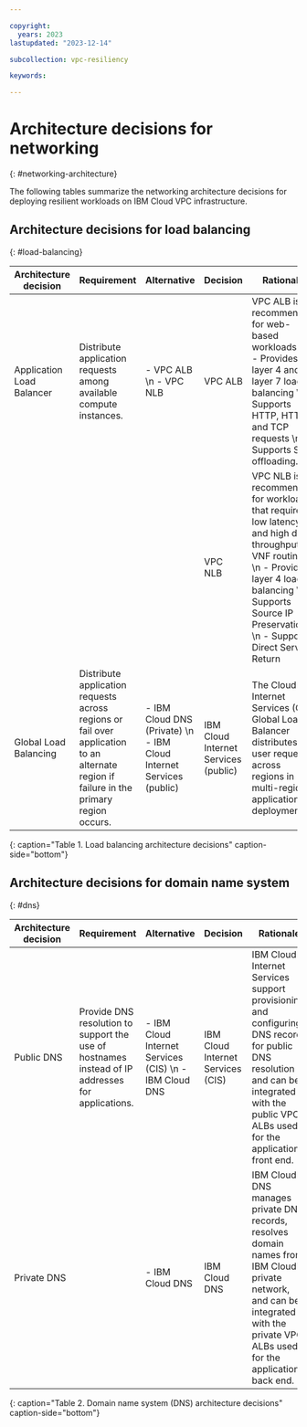 ```yaml
---

copyright:
  years: 2023
lastupdated: "2023-12-14"

subcollection: vpc-resiliency

keywords:

---
```


# Architecture decisions for networking
{: #networking-architecture}

The following tables summarize the networking architecture decisions for deploying resilient workloads on IBM Cloud VPC infrastructure.

## Architecture decisions for load balancing
{: #load-balancing}

| Architecture decision | Requirement | Alternative | Decision | Rationale |
| -------------- | -------------- | -------------- | -------------- | -------------- |
| Application Load Balancer | Distribute application requests among available compute instances. | - VPC ALB \n - VPC NLB | VPC ALB | VPC ALB is recommended for web-based workloads. \n - Provides layer 4 and layer 7 load balancing \n - Supports HTTP, HTTPS, and TCP requests \n - Supports SSL offloading. |
| | | | VPC NLB | VPC NLB is recommended for workloads that require low latency and high data throughput or VNF routing. \n - Provides layer 4 load balancing \n - Supports Source IP Preservation \n - Supports Direct Server Return |
| Global Load Balancing | Distribute application requests across regions or fail over application to an alternate region if failure in the primary region occurs. | - IBM Cloud DNS (Private) \n - IBM Cloud Internet Services (public) | IBM Cloud Internet Services (public) | The Cloud Internet Services (CIS) Global Load Balancer distributes user requests across regions in multi-region application deployments. |
{: caption="Table 1. Load balancing architecture decisions" caption-side="bottom"}

## Architecture decisions for domain name system
{: #dns}

| Architecture decision | Requirement | Alternative | Decision | Rationale |
| -------------- | -------------- | -------------- | -------------- | -------------- |
| Public DNS | Provide DNS resolution to support the use of hostnames instead of IP addresses for applications. | - IBM Cloud Internet Services (CIS) \n - IBM Cloud DNS | IBM Cloud Internet Services (CIS) | IBM Cloud Internet Services support provisioning and configuring DNS records for public DNS resolution and can be integrated with the public VPC ALBs used for the application's front end. |
| Private DNS | | - IBM Cloud DNS | IBM Cloud DNS | IBM Cloud DNS manages private DNS records, resolves domain names from IBM Cloud's private network, and can be integrated with the private VPC ALBs used for the application's back end. |
{: caption="Table 2. Domain name system (DNS) architecture decisions" caption-side="bottom"}
